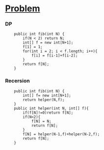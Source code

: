 # [Problem](https://leetcode.com/problems/fibonacci-number/)

### DP
```
    public int fib(int N) {
        if(N < 2) return N;
        int[] f = new int[N+1];
        f[1] = 1;
        for(int i = 2; i < f.length; i++){
            f[i] = f[i-1]+f[i-2];
        }
        return f[N];
    }
```
### Recersion
```
    public int fib(int N) {
        int[] f= new int[N+1];
        return helper(N,f);
    }
    public int helper(int N, int[] f){
        if(f[N]!=0)return f[N];
        if(N<2){
            f[N] = N;
            return f[N];
        }
        f[N] = helper(N-1,f)+helper(N-2,f);
        return f[N];
    }
```
